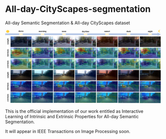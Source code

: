 # All-day-CityScapes-segmentation
All-day Semantic Segmentation &amp; All-day CityScapes dataset

![avatar](/heatmapAD.png)

This is the official implementation of our work entitled as Interactive Learning of Intrinsic and Extrinsic Properties for All-day Semantic Segmentation.

It will appear in IEEE Transactions on Image Processing soon.

